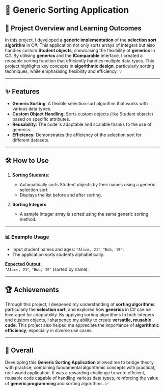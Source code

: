 # 🔄 Generic Sorting Application

## 🚀 Project Overview and Learning Outcomes

In this project, I developed a **generic implementation** of the **selection sort algorithm** in C#. This application not only sorts arrays of integers but also handles custom **Student objects**, showcasing the flexibility of **generics** in C#. By utilising **generics** and the **IComparable** interface, I created a reusable sorting function that efficiently handles multiple data types. This project highlights key concepts in **algorithmic design**, particularly sorting techniques, while emphasising flexibility and efficiency. 💡

---

## ✨ Features

- **Generic Sorting**: A flexible selection sort algorithm that works with various data types.
- **Custom Object Handling**: Sorts custom objects (like Student objects) based on specific attributes.
- **Reusability**: The code is adaptable and scalable thanks to the use of generics.
- **Efficiency**: Demonstrates the efficiency of the selection sort for different datasets.

---

## 🛠️ How to Use

1. **Sorting Students**: 
   - Automatically sorts Student objects by their names using a generic selection sort.
   - Displays the list before and after sorting.
   
2. **Sorting Integers**:
   - A sample integer array is sorted using the same generic sorting method.

---

### 📊 Example Usage

- Input student names and ages: `"Alice, 21"`, `"Bob, 19"`.
- The application sorts students alphabetically.

**Expected Output**:  
`"Alice, 21"`, `"Bob, 19"` (sorted by name).

---

## 🏆 Achievements

Through this project, I deepened my understanding of **sorting algorithms**, particularly the **selection sort**, and explored how **generics** in C# can be leveraged for adaptability. By applying sorting algorithms to both integers and custom objects, I sharpened my ability to create **versatile, reusable code**. This project also helped me appreciate the importance of **algorithmic efficiency**, especially in diverse use cases.

---

## 🌟 Overall

Developing this **Generic Sorting Application** allowed me to bridge theory with practice, combining fundamental algorithmic concepts with practical, real-world application. It was a rewarding challenge to write efficient, reusable code capable of handling various data types, reinforcing the value of **generic programming** and sorting algorithms. 📈
